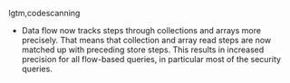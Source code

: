 lgtm,codescanning
* Data flow now tracks steps through collections and arrays more precisely.
  That means that collection and array read steps are now matched up with
  preceding store steps. This results in increased precision for all flow-based
  queries, in particular most of the security queries.
